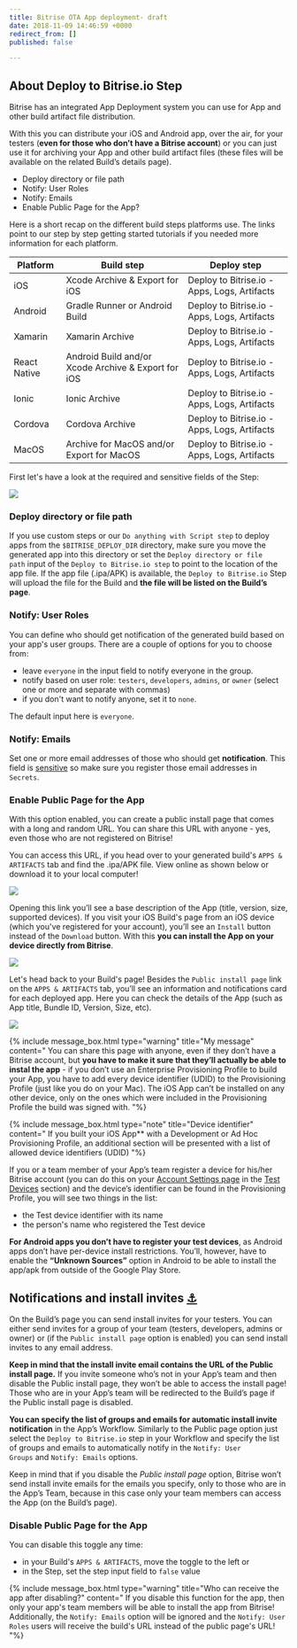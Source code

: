 ```yaml
---
title: Bitrise OTA App deployment- draft
date: 2018-11-09 14:46:59 +0000
redirect_from: []
published: false

---
```

## About Deploy to Bitrise.io Step

Bitrise has an integrated App Deployment system you can use for App and other build artifact file distribution.

With this you can distribute your iOS and Android app, over the air, for your testers (**even for those who don’t have a Bitrise account**) or you can just use it for archiving your App and other build artifact files (these files will be available on the related Build’s details page).

* Deploy directory or file path
* Notify: User Roles
* Notify: Emails
* Enable Public Page for the App?

Here is a short recap on the different build steps platforms use. The links point to our step by step getting started tutorials if you needed more information for each platform.

| Platform | Build step | Deploy step |
| --- | --- | --- |
| iOS | Xcode Archive & Export for iOS | Deploy to Bitrise.io - Apps, Logs, Artifacts |
| Android | Gradle Runner or Android Build | Deploy to Bitrise.io - Apps, Logs, Artifacts |
| Xamarin | Xamarin Archive | Deploy to Bitrise.io - Apps, Logs, Artifacts |
| React Native | Android Build and/or Xcode Archive & Export for iOS | Deploy to Bitrise.io - Apps, Logs, Artifacts |
| Ionic | Ionic Archive | Deploy to Bitrise.io - Apps, Logs, Artifacts |
| Cordova | Cordova Archive | Deploy to Bitrise.io - Apps, Logs, Artifacts |
| MacOS | Archive for MacOS and/or Export for MacOS | Deploy to Bitrise.io - Apps, Logs, Artifacts |

First let's have a look at the required and sensitive fields of the Step:

![](/img/deploy-to-bitrise.png)

### Deploy directory or file path

If you use custom steps or our `Do anything with Script step` to deploy apps from the `$BITRISE_DEPLOY_DIR` directory, make sure you move the generated app into this directory or set the `Deploy directory or file path` input of the `Deploy to Bitrise.io step` to point to the location of the app file. If the app file (.ipa/APK) is available, the `Deploy to Bitrise.io` Step will upload the file for the Build and **the file will be listed on the Build’s page**.

### Notify: User Roles

You can define who should get notification of the generated build based on your app's user groups. There are a couple of options for you to choose from:

* leave `everyone` in the input field to notify everyone in the group.
* notify based on user role: `testers`, `developers`, `admins`, or `owner` (select one or more and separate with commas)
* if you don't want to notify anyone, set it to `none`.

The default input here is `everyone`.

### Notify: Emails

Set one or more email addresses of those who should get **notification**. This field is  [sensitive](/builds/env-vars-secret-env-vars/) so make sure you register those email addresses in `Secrets`.

### Enable Public Page for the App

With this option enabled, you can create a public install page that comes with a long and random URL. You can share this URL with anyone - yes, even those who are not registered on Bitrise!

You can access this URL, if you head over to your generated build's `APPS & ARTIFACTS` tab and find the .ipa/APK file. View online as shown below or download it to your local computer!

![](/img/public-install-page-1.png)

Opening this link you’ll see a base description of the App (title, version, size, supported devices). If you visit your iOS Build's page from an iOS device (which you've registered for your account), you’ll see an `Install` button instead of the `Download` button. With this **you can install the App on your device directly from Bitrise**.

![](/img/public-install-page-example.png)

Let's head back to your Build's page! Besides the `Public install page` link on the `APPS & ARTIFACTS` tab, you’ll see an information and notifications card for each deployed app. Here you can check the details of the App (such as App title, Bundle ID, Version, Size, etc).

![](/img/info-card-android.jpg)

{% include message_box.html type="warning" title="My message" content=" You can share this page with anyone, even if they don’t have a Bitrise account, but **you have to make it sure that they’ll actually be able to instal the app** - if you don’t use an Enterprise Provisioning Profile to build your App, you have to add every device identifier (UDID) to the Provisioning Profile (just like you do on your Mac). The iOS App can’t be installed on any other device, only on the ones which were included in the Provisioning Profile the build was signed with. "%}

{% include message_box.html type="note" title="Device identifier" content="
If you built your iOS App** with a Development or Ad Hoc Provisioning Profile, an additional section will be presented with a list of allowed device identifiers (UDID)
"%}

If you or a team member of your App’s team register a device for his/her Bitrise account (you can do this on your [Account Settings page](https://www.bitrise.io/me/profile) in the [Test Devices](/testing/registering-a-test-device/) section) and the device’s identifier can be found in the Provisioning Profile, you will see two things in the list:

* the Test device identifier with its name
* the person's name who registered the Test device

**For Android apps you don’t have to register your test devices**, as Android apps don’t have per-device install restrictions. You’ll, however, have to enable the **“Unknown Sources”** option in Android to be able to install the app/apk from outside of the Google Play Store.

## Notifications and install invites [⚓](https://devcenter.bitrise.io/tutorials/deploy/bitrise-app-deployment/#notifications-and-install-invites)

On the Build’s page you can send install invites for your testers. You can either send invites for a group of your team (testers, developers, admins or owner) or (if the `Public install page` option is enabled) you can send install invites to any email address.

**Keep in mind that the install invite email contains the URL of the Public install page.** If you invite someone who’s not in your App’s team and then disable the Public install page, they won’t be able to access the install page! Those who are in your App’s team will be redirected to the Build’s page if the Public install page is disabled.

**You can specify the list of groups and emails for automatic install invite notification** in the App’s Workflow. Similarly to the Public page option just select the `Deploy to Bitrise.io` step in your Workflow and specify the list of groups and emails to automatically notify in the `Notify: User Groups` and `Notify: Emails` options.

Keep in mind that if you disable the _Public install page_ option, Bitrise won’t send install invite emails for the emails you specify, only to those who are in the App’s Team, because in this case only your team members can access the App (on the Build’s page).

### Disable Public Page for the App

You can disable this toggle any time:

* in your Build's `APPS & ARTIFACTS`, move the toggle to the left or
* in the Step, set the step input field to `false` value

{% include message_box.html type="warning" title="Who can receive the app after disabling?" content="
If you disable this function for the app, then only your app's team members will be able to install the app from Bitrise! Additionally, the `Notify: Emails` option will be ignored and the `Notify: User Roles` users will receive the build's URL instead of the public page's URL!
"%}